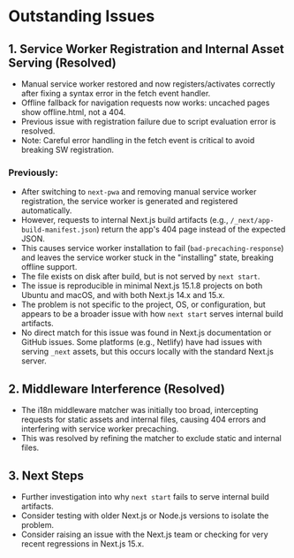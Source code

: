 # Outstanding Issues

## 1. Service Worker Registration and Internal Asset Serving (Resolved)
- Manual service worker restored and now registers/activates correctly after fixing a syntax error in the fetch event handler.
- Offline fallback for navigation requests now works: uncached pages show offline.html, not a 404.
- Previous issue with registration failure due to script evaluation error is resolved.
- Note: Careful error handling in the fetch event is critical to avoid breaking SW registration.

### Previously:

- After switching to `next-pwa` and removing manual service worker registration, the service worker is generated and registered automatically.
- However, requests to internal Next.js build artifacts (e.g., `/_next/app-build-manifest.json`) return the app's 404 page instead of the expected JSON.
- This causes service worker installation to fail (`bad-precaching-response`) and leaves the service worker stuck in the "installing" state, breaking offline support.
- The file exists on disk after build, but is not served by `next start`.
- The issue is reproducible in minimal Next.js 15.1.8 projects on both Ubuntu and macOS, and with both Next.js 14.x and 15.x.
- The problem is not specific to the project, OS, or configuration, but appears to be a broader issue with how `next start` serves internal build artifacts.
- No direct match for this issue was found in Next.js documentation or GitHub issues. Some platforms (e.g., Netlify) have had issues with serving `_next` assets, but this occurs locally with the standard Next.js server.

## 2. Middleware Interference (Resolved)
- The i18n middleware matcher was initially too broad, intercepting requests for static assets and internal files, causing 404 errors and interfering with service worker precaching.
- This was resolved by refining the matcher to exclude static and internal files.

## 3. Next Steps
- Further investigation into why `next start` fails to serve internal build artifacts.
- Consider testing with older Next.js or Node.js versions to isolate the problem.
- Consider raising an issue with the Next.js team or checking for very recent regressions in Next.js 15.x.
